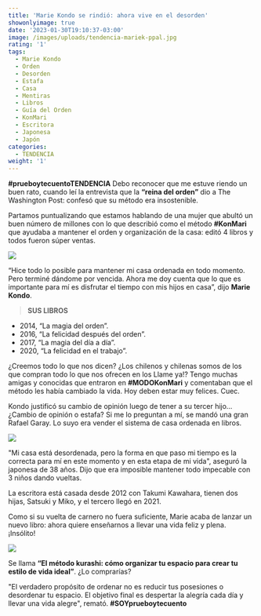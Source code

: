 ```yaml
---
title: 'Marie Kondo se rindió: ahora vive en el desorden'
showonlyimage: true
date: '2023-01-30T19:10:37-03:00'
image: /images/uploads/tendencia-mariek-ppal.jpg
rating: '1'
tags:
  - Marie Kondo
  - Orden
  - Desorden
  - Estafa
  - Casa
  - Mentiras
  - Libros
  - Guía del Orden
  - KonMari
  - Escritora
  - Japonesa
  - Japón
categories:
  - TENDENCIA
weight: '1'
---
```

**\#prueboytecuentoTENDENCIA** Debo reconocer que me estuve riendo un buen rato, cuando leí la entrevista que la **“reina del orden”** dio a The Washington Post: confesó que su método era insostenible.

<!--more-->

Partamos puntualizando que estamos hablando de una mujer que abultó un buen número de millones con lo que describió como el método **\#KonMari** que ayudaba a mantener el orden y organización de la casa: editó 4 libros y todos fueron súper ventas.

![](/images/uploads/tendencia-mariek-ppal.jpg)

“Hice todo lo posible para mantener mi casa ordenada en todo momento. Pero terminé dándome por vencida. Ahora me doy cuenta que lo que es importante para mí es disfrutar el tiempo con mis hijos en casa”, dijo **Marie Kondo**. 



> **SUS LIBROS**
 

* 2014, “La magia del orden”. 
* 2016, “La felicidad después del orden”. 
* 2017, “La magia del día a día”. 
* 2020, “La felicidad en el trabajo”.



¿Creemos todo lo que nos dicen? ¿Los chilenos y chilenas somos de los que compran todo lo que nos ofrecen en los Llame ya!? Tengo muchas amigas y conocidas que entraron en **\#MODOKonMari** y comentaban que el método les había cambiado la vida. Hoy deben estar muy felices. Cuec.

Kondo justificó su cambio de opinión luego de tener a su tercer hijo… ¿Cambio de opinión o estafa? Si me lo preguntan a mí, se mandó una gran Rafael Garay. Lo suyo era vender el sistema de casa ordenada en libros.

![](/images/uploads/tendencia-mariek-2.jpg)

"Mi casa está desordenada, pero la forma en que paso mi tiempo es la correcta para mí en este momento y en esta etapa de mi vida", aseguró la japonesa de 38 años. Dijo que era imposible mantener todo impecable con 3 niños dando vueltas. 

La escritora está casada desde 2012 con Takumi Kawahara, tienen dos hijas, Satsuki y Miko, y el tercero llegó en 2021. 

Como si su vuelta de carnero no fuera suficiente, Marie acaba de lanzar un nuevo libro: ahora quiere enseñarnos a llevar una vida feliz y plena. ¡Insólito! 

![](/images/uploads/tendencia-mariek-3.jpg)

Se llama **“El método kurashi: cómo organizar tu espacio para crear tu estilo de vida ideal”**. ¿Lo comprarías?

"El verdadero propósito de ordenar no es reducir tus posesiones o desordenar tu espacio. El objetivo final es despertar la alegría cada día y llevar una vida alegre", remató. **\#SOYprueboytecuento**
